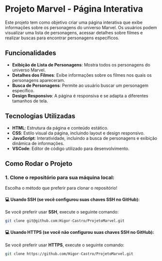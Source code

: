 # Projeto Marvel - Página Interativa

Este projeto tem como objetivo criar uma página interativa que exibe informações sobre os personagens do universo Marvel. Os usuários podem visualizar uma lista de personagens, acessar detalhes sobre filmes e realizar buscas para encontrar personagens específicos.

## Funcionalidades

- **Exibição de Lista de Personagens**: Mostra todos os personagens do universo Marvel.
- **Detalhes dos Filmes**: Exibe informações sobre os filmes nos quais os personagens apareceram.
- **Busca de Personagens**: Permite ao usuário buscar um personagem específico.
- **Design Responsivo**: A página é responsiva e se adapta a diferentes tamanhos de tela.

## Tecnologias Utilizadas

- **HTML**: Estrutura da página e conteúdo estático.
- **CSS**: Estilo visual da página, incluindo layout e design responsivo.
- **JavaScript**: Interatividade, incluindo a busca de personagens e exibição dinâmica de informações.
- **VSCode**: Editor de código utilizado para desenvolvimento.

## Como Rodar o Projeto

### 1. Clone o repositório para sua máquina local:

Escolha o método que preferir para clonar o repositório!

#### 💻 Usando **SSH** (se você configurou suas chaves SSH no GitHub):
Se você preferir usar **SSH**, execute o seguinte comando:

```bash
git clone git@github.com:Higor-Castro/ProjetoMarvel.git
```

#### 💻 Usando **HTTPS** (se você não configurou suas chaves SSH no GitHub):
Se você preferir usar **HTTPS**, execute o seguinte comando:

```bash
git clone https://github.com/Higor-Castro/ProjetoMarvel.git
